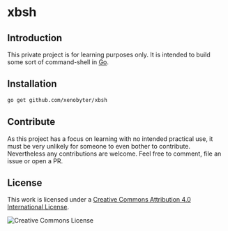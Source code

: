 # xbsh

## Introduction

This private project is for learning purposes only. It is intended to build some sort of command-shell in [Go](golang.org).

## Installation

```bash
go get github.com/xenobyter/xbsh
```

## Contribute

As this project has a focus on learning with no intended practical use, it must be very unlikely for someone to even bother to contribute. Nevertheless any contributions are welcome. Feel free to comment, file an issue or open a PR.

## License

This work is licensed under a [Creative Commons Attribution 4.0 International License](http://creativecommons.org/licenses/by/4.0/).

![Creative Commons License](https://i.creativecommons.org/l/by/4.0/88x31.png)
